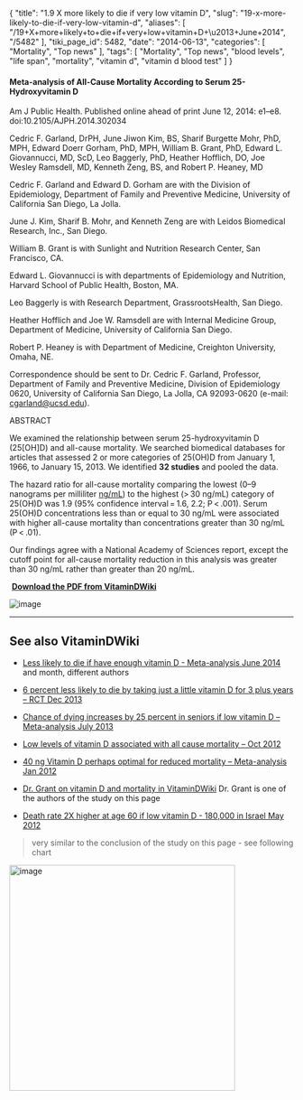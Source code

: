 {
    "title": "1.9 X more likely to die if very low vitamin D",
    "slug": "19-x-more-likely-to-die-if-very-low-vitamin-d",
    "aliases": [
        "/19+X+more+likely+to+die+if+very+low+vitamin+D+\u2013+June+2014",
        "/5482"
    ],
    "tiki_page_id": 5482,
    "date": "2014-06-13",
    "categories": [
        "Mortality",
        "Top news"
    ],
    "tags": [
        "Mortality",
        "Top news",
        "blood levels",
        "life span",
        "mortality",
        "vitamin d",
        "vitamin d blood test"
    ]
}


#### Meta-analysis of All-Cause Mortality According to Serum 25-Hydroxyvitamin D

Am J Public Health. Published online ahead of print June 12, 2014: e1–e8. doi:10.2105/AJPH.2014.302034

Cedric F. Garland, DrPH, June Jiwon Kim, BS, Sharif Burgette Mohr, PhD, MPH, Edward Doerr Gorham, PhD, MPH, William B. Grant, PhD, Edward L. Giovannucci, MD, ScD, Leo Baggerly, PhD, Heather Hofflich, DO, Joe Wesley Ramsdell, MD, Kenneth Zeng, BS, and Robert P. Heaney, MD

Cedric F. Garland and Edward D. Gorham are with the Division of Epidemiology, Department of Family and Preventive Medicine, University of California San Diego, La Jolla. 

June J. Kim, Sharif B. Mohr, and Kenneth Zeng are with Leidos Biomedical Research, Inc., San Diego. 

William B. Grant is with Sunlight and Nutrition Research Center, San Francisco, CA. 

Edward L. Giovannucci is with departments of Epidemiology and Nutrition, Harvard School of Public Health, Boston, MA. 

Leo Baggerly is with Research Department, GrassrootsHealth, San Diego. 

Heather Hofflich and Joe W. Ramsdell are with Internal Medicine Group, Department of Medicine, University of California San Diego. 

Robert P. Heaney is with Department of Medicine, Creighton University, Omaha, NE.

Correspondence should be sent to Dr. Cedric F. Garland, Professor, Department of Family and Preventive Medicine, Division of Epidemiology 0620, University of California San Diego, La Jolla, CA 92093-0620 (e-mail: cgarland@ucsd.edu). 

ABSTRACT

We examined the relationship between serum 25-hydroxyvitamin D (25<span>[OH]</span>D) and all-cause mortality. We searched biomedical databases for articles that assessed 2 or more categories of 25(OH)D from January 1, 1966, to January 15, 2013. We identified  **32 studies**  and pooled the data.

The hazard ratio for all-cause mortality comparing the lowest (0–9 nanograms per milliliter [ng/mL](ng/mL)) to the highest (> 30 ng/mL) category of 25(OH)D was 1.9 (95% confidence interval = 1.6, 2.2; P < .001). Serum 25(OH)D concentrations less than or equal to 30 ng/mL were associated with higher all-cause mortality than concentrations greater than 30 ng/mL (P < .01).

Our findings agree with a National Academy of Sciences report, except the cutoff point for all-cause mortality reduction in this analysis was greater than 30 ng/mL rather than greater than 20 ng/mL. 

 **<i class="fas fa-file-pdf" style="margin-right: 0.3em;"></i><a href="https://d378j1rmrlek7x.cloudfront.net/attachments/pdf/meta-analysis-of-all-cause-mortality-according-to-serum-25-hydroxyvitamin-d.pdf">Download the PDF from VitaminDWiki</a>** 

<img src="https://d378j1rmrlek7x.cloudfront.net/attachments/jpeg/all-cause-2014.jpg" alt="image">

---

## See also VitaminDWiki

* [Less likely to die if have enough vitamin D - Meta-analysis June 2014](/posts/less-likely-to-die-if-have-enough-vitamin-d-meta-analysis) and month, different authors

* [6 percent less likely to die by taking just a little vitamin D for 3 plus years – RCT Dec 2013](/posts/6-percent-less-likely-to-die-by-taking-just-a-little-vitamin-d-for-3-plus-years-rct)

* [Chance of dying increases by 25 percent in seniors if low vitamin D – Meta-analysis July 2013](/posts/chance-of-dying-increases-by-25-percent-in-seniors-if-low-vitamin-d-meta-analysis)

* [Low levels of vitamin D associated with all cause mortality – Oct 2012](/posts/low-levels-of-vitamin-d-associated-with-all-cause-mortality)

* [40 ng Vitamin D perhaps optimal for reduced mortality – Meta-analysis Jan 2012](/tags/40-ng-vitamin-d-perhaps-optimal-for-reduced-mortality-meta-analysis-jan-2012.html)

* [Dr. Grant on vitamin D and mortality in VitaminDWiki](/tags/dr-grant-on-vitamin-d-and-mortality-in-vitamindwiki.html) Dr. Grant is one of the authors of the study on this page

* [Death rate 2X higher at age 60 if low vitamin D - 180,000 in Israel May 2012](/tags/death-rate-2x-higher-at-age-60-if-low-vitamin-d-180000-in-israel-may-2012.html) 

> very similar to the conclusion of the study on this page - see following chart

<img src="/attachments/d3.mock.jpg" alt="image" width="400">